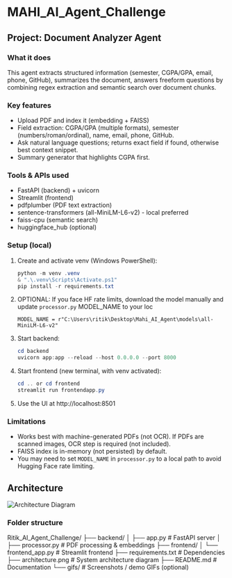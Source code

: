 # MAHI_AI_Agent_Challenge

## Project: Document Analyzer Agent

### What it does
This agent extracts structured information (semester, CGPA/GPA, email, phone, GitHub), summarizes the document,
answers freeform questions by combining regex extraction and semantic search over document chunks.

### Key features
- Upload PDF and index it (embedding + FAISS)
- Field extraction: CGPA/GPA (multiple formats), semester (numbers/roman/ordinal), name, email, phone, GitHub.
- Ask natural language questions; returns exact field if found, otherwise best context snippet.
- Summary generator that highlights CGPA first.

### Tools & APIs used
- FastAPI (backend) + uvicorn
- Streamlit (frontend)
- pdfplumber (PDF text extraction)
- sentence-transformers (all-MiniLM-L6-v2) - local preferred
- faiss-cpu (semantic search)
- huggingface_hub (optional)

### Setup (local)


1. Create and activate venv (Windows PowerShell):
   ```powershell
   python -m venv .venv
   & ".\.venv\Scripts\Activate.ps1"
   pip install -r requirements.txt
   ```

2. OPTIONAL: If you face HF rate limits, download the model manually and update `processor.py` MODEL_NAME to your loc
   ```
   MODEL_NAME = r"C:\Users\ritik\Desktop\Mahi_AI_Agent\models\all-MiniLM-L6-v2"
   ```

3. Start backend:
   ```powershell
   cd backend
   uvicorn app:app --reload --host 0.0.0.0 --port 8000
   ```

4. Start frontend (new terminal, with venv activated):
   ```powershell
   cd .. or cd frontend 
   streamlit run frontendapp.py
   ```

6. Use the UI at http://localhost:8501


### Limitations
- Works best with machine-generated PDFs (not OCR). If PDFs are scanned images, OCR step is required (not included).
- FAISS index is in-memory (not persisted) by default.
- You may need to set `MODEL_NAME` in `processor.py` to a local path to avoid Hugging Face rate limiting.


## Architecture
![Architecture Diagram](architecture.png)

### Folder structure
Ritik_AI_Agent_Challenge/
 ├── backend/
 │   ├── app.py           # FastAPI server
 │   ├── processor.py     # PDF processing & embeddings
 ├── frontend/
 │   └── frontend_app.py  # Streamlit frontend
 ├── requirements.txt     # Dependencies
 ├── architecture.png     # System architecture diagram
 ├── README.md            # Documentation
 └── gifs/                # Screenshots / demo GIFs (optional)




